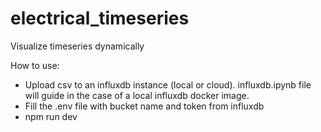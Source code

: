# electrical_timeseries
Visualize timeseries dynamically

How to use:

- Upload csv to an influxdb instance (local or cloud). influxdb.ipynb file will guide in the case of a local influxdb docker image.
- Fill the .env file with bucket name and token from influxdb
- npm run dev
